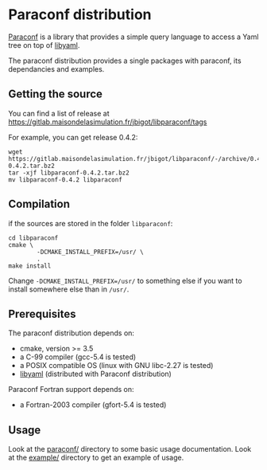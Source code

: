 # Paraconf distribution

[Paraconf](paraconf/) is a library that provides a simple query language to
access a Yaml tree on top of [libyaml](https://pyyaml.org/wiki/LibYAML).

The paraconf distribution provides a single packages with paraconf, its
dependancies and examples.

## Getting the source

You can find a list of release at 
https://gitlab.maisondelasimulation.fr/jbigot/libparaconf/tags

For example, you can get release 0.4.2:
```
wget https://gitlab.maisondelasimulation.fr/jbigot/libparaconf/-/archive/0.4.2/libparaconf-0.4.2.tar.bz2
tar -xjf libparaconf-0.4.2.tar.bz2
mv libparaconf-0.4.2 libparaconf
```


## Compilation

if the sources are stored in the folder `libparaconf`:
```
cd libparaconf
cmake \
        -DCMAKE_INSTALL_PREFIX=/usr/ \
        .
make install
```

Change `-DCMAKE_INSTALL_PREFIX=/usr/` to something else if you want to install
somewhere else than in `/usr/`.

## Prerequisites

The paraconf distribution depends on:
  * cmake, version >= 3.5
  * a C-99 compiler (gcc-5.4 is tested)
  * a POSIX compatible OS (linux with GNU libc-2.27 is tested)
  * [libyaml](https://pyyaml.org/wiki/LibYAML) (distributed with Paraconf
    distribution)

Paraconf Fortran support depends on:
  * a Fortran-2003 compiler (gfort-5.4 is tested)

## Usage

Look at the [paraconf/](paraconf/) directory to some basic usage documentation.
Look at the [example/](example/) directory to get an example of usage.
